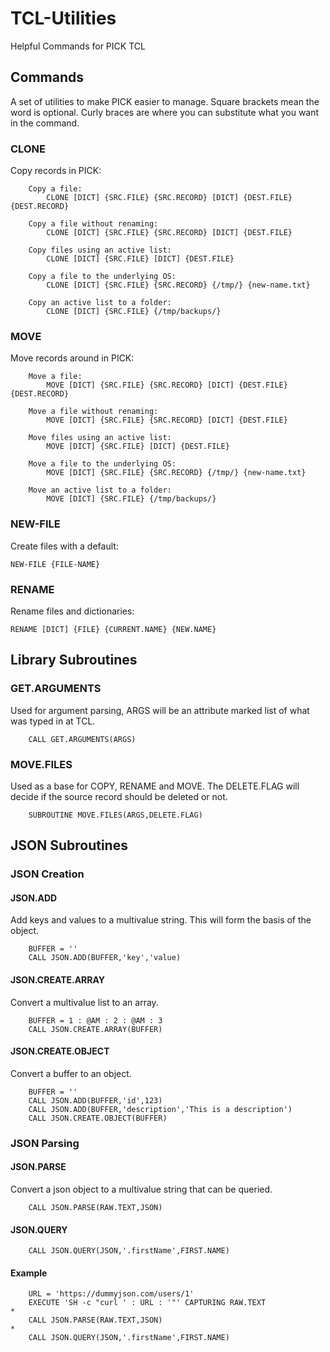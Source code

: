 # TCL-Utilities
Helpful Commands for PICK TCL

## Commands

A set of utilities to make PICK easier to manage. Square brackets mean the word is optional. Curly braces are where you can substitute what you want in the command.

### CLONE

Copy records in PICK:

```
    Copy a file:
        CLONE [DICT] {SRC.FILE} {SRC.RECORD} [DICT] {DEST.FILE} {DEST.RECORD}

    Copy a file without renaming:
        CLONE [DICT] {SRC.FILE} {SRC.RECORD} [DICT] {DEST.FILE}

    Copy files using an active list:
        CLONE [DICT] {SRC.FILE} [DICT] {DEST.FILE}

    Copy a file to the underlying OS:
        CLONE [DICT] {SRC.FILE} {SRC.RECORD} {/tmp/} {new-name.txt}

    Copy an active list to a folder:
        CLONE [DICT] {SRC.FILE} {/tmp/backups/}
```

### MOVE

Move records around in PICK:

```
    Move a file:
        MOVE [DICT] {SRC.FILE} {SRC.RECORD} [DICT] {DEST.FILE} {DEST.RECORD}

    Move a file without renaming:
        MOVE [DICT] {SRC.FILE} {SRC.RECORD} [DICT] {DEST.FILE}

    Move files using an active list:
        MOVE [DICT] {SRC.FILE} [DICT] {DEST.FILE}

    Move a file to the underlying OS:
        MOVE [DICT] {SRC.FILE} {SRC.RECORD} {/tmp/} {new-name.txt}

    Move an active list to a folder:
        MOVE [DICT] {SRC.FILE} {/tmp/backups/}
```

### NEW-FILE

Create files with a default:

```
NEW-FILE {FILE-NAME}
```

### RENAME

Rename files and dictionaries:

```
RENAME [DICT] {FILE} {CURRENT.NAME} {NEW.NAME}
```

## Library Subroutines

### GET.ARGUMENTS

Used for argument parsing, ARGS will be an attribute marked list of what was typed in at TCL.

```
    CALL GET.ARGUMENTS(ARGS)
```

### MOVE.FILES

Used as a base for COPY, RENAME and MOVE. The DELETE.FLAG will decide if the source record should be deleted or not.

```
    SUBROUTINE MOVE.FILES(ARGS,DELETE.FLAG)
```

## JSON Subroutines

### JSON Creation

#### JSON.ADD

Add keys and values to a multivalue string. This will form the basis of the object.

```
    BUFFER = ''
    CALL JSON.ADD(BUFFER,'key','value)
```

#### JSON.CREATE.ARRAY

Convert a multivalue list to an array.

```
    BUFFER = 1 : @AM : 2 : @AM : 3
    CALL JSON.CREATE.ARRAY(BUFFER)
```

#### JSON.CREATE.OBJECT

Convert a buffer to an object.

```
    BUFFER = ''
    CALL JSON.ADD(BUFFER,'id',123)
    CALL JSON.ADD(BUFFER,'description','This is a description')
    CALL JSON.CREATE.OBJECT(BUFFER)
```

### JSON Parsing

#### JSON.PARSE

Convert a json object to a multivalue string that can be queried.

```
    CALL JSON.PARSE(RAW.TEXT,JSON)
```

#### JSON.QUERY

```
    CALL JSON.QUERY(JSON,'.firstName',FIRST.NAME)
```

#### Example

```
    URL = 'https://dummyjson.com/users/1'
    EXECUTE 'SH -c "curl ' : URL : '"' CAPTURING RAW.TEXT
*    
    CALL JSON.PARSE(RAW.TEXT,JSON)
*    
    CALL JSON.QUERY(JSON,'.firstName',FIRST.NAME)
```


